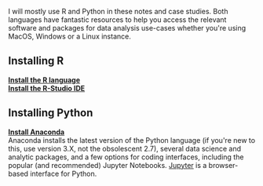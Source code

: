 I will mostly use R and Python in these notes and case studies. Both languages have fantastic resources to help you access the relevant software and packages for data analysis use-cases whether you're using MacOS, Windows or a Linux instance. 

<h2>Installing R</h2>

[**Install the R language**](https://cran.r-project.org/mirrors.html)  
[**Install the R-Studio IDE**](https://www.rstudio.com/products/rstudio/download/)

<h2>Installing Python</h2>

[**Install Anaconda**](https://www.anaconda.com/download/)  
Anaconda installs the latest version of the Python language (if you're new to this, use version 3.X, not the obsolescent 2.7), several data science and analytic packages, and a few options for coding interfaces, including the popular (and recommended) Jupyter Notebooks. [Jupyter](https://www.jupyter.org) is a browser-based interface for Python.



